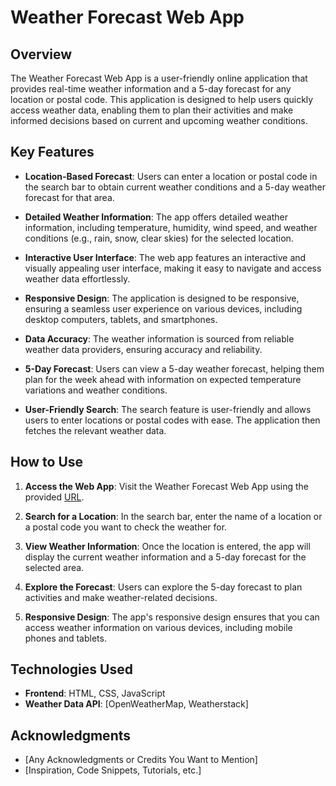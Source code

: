 # Weather Forecast Web App

## Overview

The Weather Forecast Web App is a user-friendly online application that provides real-time weather information and a 5-day forecast for any location or postal code. This application is designed to help users quickly access weather data, enabling them to plan their activities and make informed decisions based on current and upcoming weather conditions.

## Key Features

- **Location-Based Forecast**: Users can enter a location or postal code in the search bar to obtain current weather conditions and a 5-day weather forecast for that area.

- **Detailed Weather Information**: The app offers detailed weather information, including temperature, humidity, wind speed, and weather conditions (e.g., rain, snow, clear skies) for the selected location.

- **Interactive User Interface**: The web app features an interactive and visually appealing user interface, making it easy to navigate and access weather data effortlessly.

- **Responsive Design**: The application is designed to be responsive, ensuring a seamless user experience on various devices, including desktop computers, tablets, and smartphones.

- **Data Accuracy**: The weather information is sourced from reliable weather data providers, ensuring accuracy and reliability.

- **5-Day Forecast**: Users can view a 5-day weather forecast, helping them plan for the week ahead with information on expected temperature variations and weather conditions.

- **User-Friendly Search**: The search feature is user-friendly and allows users to enter locations or postal codes with ease. The application then fetches the relevant weather data.

## How to Use

1. **Access the Web App**: Visit the Weather Forecast Web App using the provided [URL](https://5ch2q3.csb.app/).

2. **Search for a Location**: In the search bar, enter the name of a location or a postal code you want to check the weather for.

3. **View Weather Information**: Once the location is entered, the app will display the current weather information and a 5-day forecast for the selected area.

4. **Explore the Forecast**: Users can explore the 5-day forecast to plan activities and make weather-related decisions.

5. **Responsive Design**: The app's responsive design ensures that you can access weather information on various devices, including mobile phones and tablets.

## Technologies Used

- **Frontend**: HTML, CSS, JavaScript
- **Weather Data API**: [OpenWeatherMap, Weatherstack]

## Acknowledgments

- [Any Acknowledgments or Credits You Want to Mention]
- [Inspiration, Code Snippets, Tutorials, etc.]
